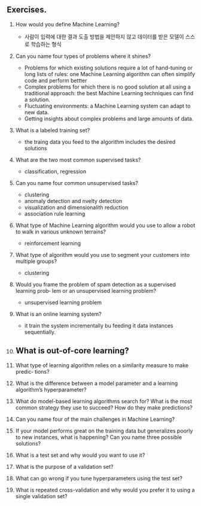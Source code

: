 
## Exercises.   
1.  How would you define Machine Learning?
    - 사람이 입력에 대한 결과 도출 방법을 제안하지 않고 데이터를 받은 모델이 스스로 학습하는 형식 

2. Can you name four types of problems where it shines?
   - Problems for which existing solutions require a lot of hand-tuning or long lists of rules: one Machine Learning algorithm can often simplify code and perform bettter
   - Complex problems for which there is no good solution at all using a traditional approach: the best Machine Learning techniques can find a solution.
   - Fluctuating environments: a Machine Learning system can adapt to new data.
   - Getting insights about complex problems and large amounts of data.

3. What is a labeled training set?
    - the traing data you feed to the algorithm includes the desired solutions
4. What are the two most common supervised tasks?
   - classification, regression
5. Can you name four common unsupervised tasks?
   - clustering
   - anomaly detection and nvelty detection
   - visualization and dimensionalith reduction
   - association rule learning
6. What type of Machine Learning algorithm would you use to allow a robot to walk in various unknown terrains?
   - reinforcement learning
7. What type of algorithm would you use to segment your customers into multiple
groups?
    - clustering
8. Would you frame the problem of spam detection as a supervised learning prob‐
lem or an unsupervised learning problem?
    - unsupervised learning problem
9. What is an online learning system?
    - it train the system incrementally bu feeding it data instances sequentially. 
10. What is out-of-core learning?
    - 
11. What type of learning algorithm relies on a similarity measure to make predic‐
tions?
12. What is the difference between a model parameter and a learning algorithm’s
hyperparameter?
13. What do model-based learning algorithms search for? What is the most common
strategy they use to succeed? How do they make predictions?
14. Can you name four of the main challenges in Machine Learning?
15. If your model performs great on the training data but generalizes poorly to new
instances, what is happening? Can you name three possible solutions?
16. What is a test set and why would you want to use it?
17. What is the purpose of a validation set?
18. What can go wrong if you tune hyperparameters using the test set?
19. What is repeated cross-validation and why would you prefer it to using a single
validation set?
    
